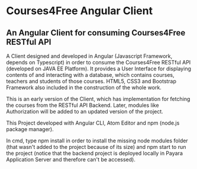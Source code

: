 # Courses4Free Angular Client
An Angular Client for consuming Courses4Free RESTful API
----------------------------------------------------------
A Client designed and developed in Angular (Javascript Framework, depends on Typescript) in order to consume the Courses4Free RESTful API (developed on JAVA EE Platform). It provides a User Interface for displaying contents of and interacting with a database, which contains courses, teachers and students of those courses. HTML5, CSS3 and Bootstrap Framework also included in the construction of the whole work.

This is an early version of the Client, which has implementation for fetching the courses from the RESTful API Backend.
Later, modules like Authorization will be added to an updated version of the project.

This Project developed with Angular CLI, Atom Editor and npm (node.js package manager). 

In cmd, type npm install in order to install the missing node modules folder (that wasn't added to the project because of its size)
and npm start to run the project (notice that the backend project is deployed locally in Payara Application Server and therefore can't be accessed).


